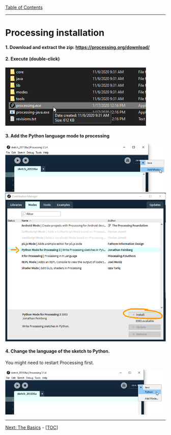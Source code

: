[Table of Contents](README.md)

---

# Processing installation

#### 1. Download and extract the zip: **https://processing.org/download/**
#### 2.  Execute (double-click)
![](images/01_install_00.png)
#### 3. Add the Python language mode to processing
![](images/01_install_01.png)
![](images/01_install_02.png)
#### 4. Change the language of the sketch to Python. 
You might need to restart Processing first.

![](images/01_install_03.png)


------

[Next: The Basics](02_basics.md) - [[TOC](README.md)]
